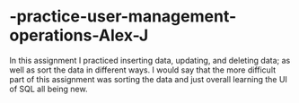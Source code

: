 # -practice-user-management-operations-Alex-J
In this assignment I practiced inserting data, updating, and deleting data; as well as sort the data in different ways. I would say that the more difficult part of this assignment was sorting the data and just overall learning the UI of SQL all being new.
